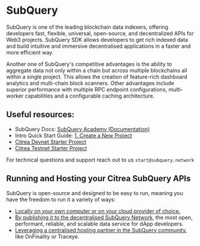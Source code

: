 
# SubQuery

SubQuery is one of the leading blockchain data indexers, offering developers fast, flexible, universal, open-source, and decentralized APIs for Web3 projects. SubQuery SDK allows developers to get rich indexed data and build intuitive and immersive decentralised applications in a faster and more efficient way.

Another one of SubQuery's competitive advantages is the ability to aggregate data not only within a chain but across multiple blockchains all within a single project. This allows the creation of feature-rich dashboard analytics and multi-chain block scanners. Other advantages include superior performance with multiple RPC endpoint configurations, multi-worker capabilities and a configurable caching architecture.

## Useful resources:

- SubQuery Docs: [SubQuery Academy (Documentation)](https://subquery.network/doc/)
- Intro Quick Start Guide: [1. Create a New Project](https://subquery.network/doc/quickstart/quickstart.html)
- [Citrea Devnet Starter Project](https://github.com/subquery/ethereum-subql-starter/tree/main/Citrea/citrea-devnet-starter)
- [Citrea Testnet Starter Project](https://github.com/subquery/ethereum-subql-starter/tree/main/Citrea/citrea-testnet-starter)

For technical questions and support reach out to us `start@subquery.network`

## Running and Hosting your Citrea SubQuery APIs

SubQuery is open-source and designed to be easy to run, meaning you have the freedom to run it a variety of ways:

- [Locally on your own computer or on your cloud provider of choice.](https://subquery.network/doc/indexer/run_publish/introduction.html#locally-run-it-yourself)
- [By publishing it to the decentralised SubQuery Network](https://subquery.network/doc/indexer/run_publish/introduction.html#publish-to-the-subquery-network), the most open, performant, reliable, and scalable data service for dApp developers.
- [Leveraging a centralised hosting partner in the SubQuery community](https://subquery.network/doc/indexer/run_publish/introduction.html#other-hosting-providers-in-the-subquery-community), like OnFinality or Traceye.